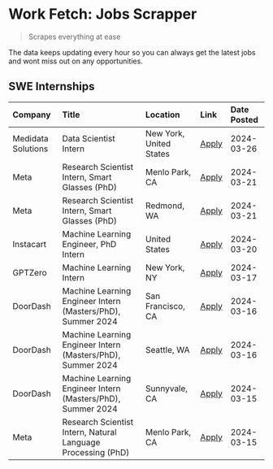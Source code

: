 # Work Fetch: Jobs Scrapper
> Scrapes everything at ease

The data keeps updating every hour so you can always get the latest jobs and wont miss out on any opportunities.

## SWE Internships
<!--START_SECTION:workfetch-->
| Company            | Title                                                        | Location                | Link                                                                                                                                                                                                                                                                           | Date Posted   |
|:-------------------|:-------------------------------------------------------------|:------------------------|:-------------------------------------------------------------------------------------------------------------------------------------------------------------------------------------------------------------------------------------------------------------------------------|:--------------|
| Medidata Solutions | Data Scientist Intern                                        | New York, United States | [Apply](https://www.linkedin.com/jobs/view/data-scientist-intern-at-medidata-solutions-3810253704?refId=m%2F%2Fnv3vTk7RM8p%2FowHOYPQ%3D%3D&trackingId=5c6cf0IlaPeCyQwkQhy05w%3D%3D&position=11&pageNum=0&trk=public_jobs_jserp-result_search-card)                             | 2024-03-26    |
| Meta               | Research Scientist Intern, Smart Glasses (PhD)               | Menlo Park, CA          | [Apply](https://www.linkedin.com/jobs/view/research-scientist-intern-smart-glasses-phd-at-meta-3811308332?refId=m%2F%2Fnv3vTk7RM8p%2FowHOYPQ%3D%3D&trackingId=K7kt96LdbH57mlrluCJ8tA%3D%3D&position=12&pageNum=0&trk=public_jobs_jserp-result_search-card)                     | 2024-03-21    |
| Meta               | Research Scientist Intern, Smart Glasses (PhD)               | Redmond, WA             | [Apply](https://www.linkedin.com/jobs/view/research-scientist-intern-smart-glasses-phd-at-meta-3811304794?refId=m%2F%2Fnv3vTk7RM8p%2FowHOYPQ%3D%3D&trackingId=mCWVRC572TjFFxP9hX9EvQ%3D%3D&position=13&pageNum=0&trk=public_jobs_jserp-result_search-card)                     | 2024-03-21    |
| Instacart          | Machine Learning Engineer, PhD Intern                        | United States           | [Apply](https://www.linkedin.com/jobs/view/machine-learning-engineer-phd-intern-at-instacart-3815634369?refId=m%2F%2Fnv3vTk7RM8p%2FowHOYPQ%3D%3D&trackingId=Hx1bM7syCargTIXq2YBgvA%3D%3D&position=5&pageNum=0&trk=public_jobs_jserp-result_search-card)                        | 2024-03-20    |
| GPTZero            | Machine Learning Intern                                      | New York, NY            | [Apply](https://www.linkedin.com/jobs/view/machine-learning-intern-at-gptzero-3860723963?refId=m%2F%2Fnv3vTk7RM8p%2FowHOYPQ%3D%3D&trackingId=4HshG7LdOLykJ7M2lERHdA%3D%3D&position=10&pageNum=0&trk=public_jobs_jserp-result_search-card)                                      | 2024-03-17    |
| DoorDash           | Machine Learning Engineer Intern (Masters/PhD), Summer 2024  | San Francisco, CA       | [Apply](https://www.linkedin.com/jobs/view/machine-learning-engineer-intern-masters-phd-summer-2024-at-doordash-3736457737?refId=m%2F%2Fnv3vTk7RM8p%2FowHOYPQ%3D%3D&trackingId=N8L%2FeTPEoWNOtUjE%2F2owBQ%3D%3D&position=3&pageNum=0&trk=public_jobs_jserp-result_search-card) | 2024-03-16    |
| DoorDash           | Machine Learning Engineer Intern (Masters/PhD), Summer 2024  | Seattle, WA             | [Apply](https://www.linkedin.com/jobs/view/machine-learning-engineer-intern-masters-phd-summer-2024-at-doordash-3736455966?refId=m%2F%2Fnv3vTk7RM8p%2FowHOYPQ%3D%3D&trackingId=vkZlQyw5K8OxAEO%2B0PjWQw%3D%3D&position=4&pageNum=0&trk=public_jobs_jserp-result_search-card)   | 2024-03-16    |
| DoorDash           | Machine Learning Engineer Intern (Masters/PhD), Summer 2024  | Sunnyvale, CA           | [Apply](https://www.linkedin.com/jobs/view/machine-learning-engineer-intern-masters-phd-summer-2024-at-doordash-3736454973?refId=m%2F%2Fnv3vTk7RM8p%2FowHOYPQ%3D%3D&trackingId=r%2F%2BOCTnyr1jEYMTFDGyhgA%3D%3D&position=2&pageNum=0&trk=public_jobs_jserp-result_search-card) | 2024-03-15    |
| Meta               | Research Scientist Intern, Natural Language Processing (PhD) | Menlo Park, CA          | [Apply](https://www.linkedin.com/jobs/view/research-scientist-intern-natural-language-processing-phd-at-meta-3858718375?refId=m%2F%2Fnv3vTk7RM8p%2FowHOYPQ%3D%3D&trackingId=WqVneOZV5soAc%2FrYU8xsOw%3D%3D&position=9&pageNum=0&trk=public_jobs_jserp-result_search-card)      | 2024-03-15    |
<!--END_SECTION:workfetch-->
